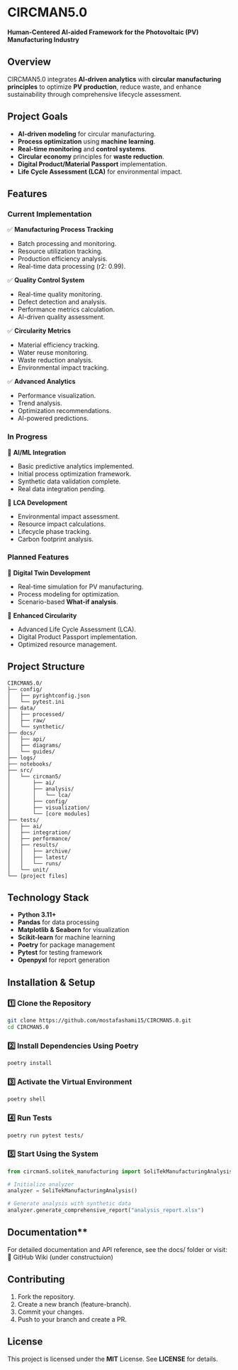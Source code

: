# CIRCMAN5.0
**Human-Centered AI-aided Framework for the Photovoltaic (PV) Manufacturing Industry**

## Overview
CIRCMAN5.0 integrates **AI-driven analytics** with **circular manufacturing principles** to optimize **PV production**, reduce waste, and enhance sustainability through comprehensive lifecycle assessment.

## Project Goals
- **AI-driven modeling** for circular manufacturing.
- **Process optimization** using **machine learning**.
- **Real-time monitoring** and **control systems**.
- **Circular economy** principles for **waste reduction**.
- **Digital Product/Material Passport** implementation.
- **Life Cycle Assessment (LCA)** for environmental impact.

## Features

### **Current Implementation**
✅ **Manufacturing Process Tracking**
- Batch processing and monitoring.
- Resource utilization tracking.
- Production efficiency analysis.
- Real-time data processing (r2: 0.99).

✅ **Quality Control System**
- Real-time quality monitoring.
- Defect detection and analysis.
- Performance metrics calculation.
- AI-driven quality assessment.

✅ **Circularity Metrics**
- Material efficiency tracking.
- Water reuse monitoring.
- Waste reduction analysis.
- Environmental impact tracking.

✅ **Advanced Analytics**
- Performance visualization.
- Trend analysis.
- Optimization recommendations.
- AI-powered predictions.

### **In Progress**
🔄 **AI/ML Integration**
- Basic predictive analytics implemented.
- Initial process optimization framework.
- Synthetic data validation complete.
- Real data integration pending.

🔄 **LCA Development**
- Environmental impact assessment.
- Resource impact calculations.
- Lifecycle phase tracking.
- Carbon footprint analysis.

### **Planned Features**
🚀 **Digital Twin Development**
- Real-time simulation for PV manufacturing.
- Process modeling for optimization.
- Scenario-based **What-if analysis**.

🚀 **Enhanced Circularity**
- Advanced Life Cycle Assessment (LCA).
- Digital Product Passport implementation.
- Optimized resource management.

## Project Structure
```plaintext
CIRCMAN5.0/
├── config/
│   ├── pyrightconfig.json
│   └── pytest.ini
├── data/
│   ├── processed/
│   ├── raw/
│   └── synthetic/
├── docs/
│   ├── api/
│   ├── diagrams/
│   └── guides/
├── logs/
├── notebooks/
├── src/
│   └── circman5/
│       ├── ai/
│       ├── analysis/
│       │   └── lca/
│       ├── config/
│       ├── visualization/
│       └── [core modules]
├── tests/
│   ├── ai/
│   ├── integration/
│   ├── performance/
│   ├── results/
│   │   ├── archive/
│   │   ├── latest/
│   │   └── runs/
│   └── unit/
└── [project files]
```
## Technology Stack
- **Python 3.11+**
- **Pandas** for data processing
- **Matplotlib & Seaborn** for visualization
- **Scikit-learn** for machine learning
- **Poetry** for package management
- **Pytest** for testing framework
- **Openpyxl** for report generation

## Installation & Setup

### **1️⃣ Clone the Repository**
```bash
git clone https://github.com/mostafashami15/CIRCMAN5.0.git
cd CIRCMAN5.0
```

### **2️⃣ Install Dependencies Using Poetry**
```bash
poetry install
```

### **3️⃣ Activate the Virtual Environment**
```bash
poetry shell
```

### **4️⃣ Run Tests**
```bash
poetry run pytest tests/
```

### **5️⃣ Start Using the System**
```python
from circman5.solitek_manufacturing import SoliTekManufacturingAnalysis

# Initialize analyzer
analyzer = SoliTekManufacturingAnalysis()

# Generate analysis with synthetic data
analyzer.generate_comprehensive_report("analysis_report.xlsx")
```

## Documentation**
For detailed documentation and API reference, see the docs/ folder or visit:
🔗 GitHub Wiki (under constructuion)

## Contributing
1. Fork the repository.
2. Create a new branch (feature-branch).
3. Commit your changes.
4. Push to your branch and create a PR.

## License
This project is licensed under the **MIT** License. See **LICENSE** for details.
